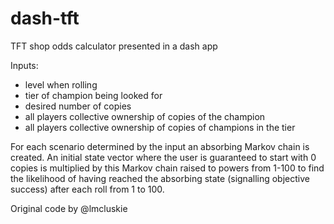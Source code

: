 # dash-tft
 TFT shop odds calculator presented in a dash app
 
 
 Inputs:
 * level when rolling 
 * tier of champion being looked for 
 * desired number of copies 
 * all players collective ownership of copies of the champion 
 * all players collective ownership of copies of champions in the tier 
 
 
 For each scenario determined by the input an absorbing Markov chain is created. An initial state vector where the user is guaranteed to start with 0 copies is multiplied by this Markov chain raised to powers from 1-100 to find the likelihood of having reached the absorbing state (signalling objective success) after each roll from 1 to 100.
 

Original code by @lmcluskie

